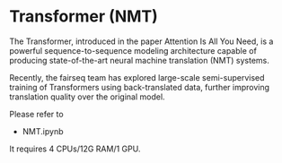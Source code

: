 # Transformer (NMT)

The Transformer, introduced in the paper Attention Is All You Need, is a powerful sequence-to-sequence modeling architecture capable of producing state-of-the-art neural machine translation (NMT) systems.

Recently, the fairseq team has explored large-scale semi-supervised training of Transformers using back-translated data, further improving translation quality over the original model. 

Please refer to

- NMT.ipynb

It requires 4 CPUs/12G RAM/1 GPU.
